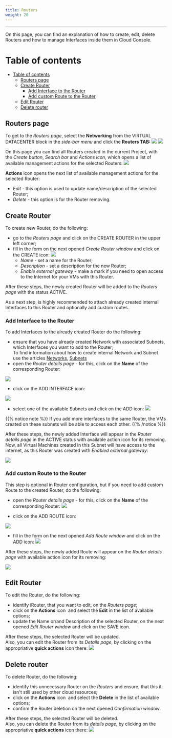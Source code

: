 ```yaml
---
title: Routers
weight: 20
---
```

___
On this page, you can find an explanation of how to create, edit, delete Routers and how to manage Interfaces inside them in Cloud Console.

# Table of contents
- [Table of contents](#table-of-contents)
  - [Routers page](#routers-page)
  - [Create Router](#create-router)
    - [Add Interface to the Router](#add-interface-to-the-router)
    - [Add custom Route to the Router](#add-custom-route-to-the-router)
  - [Edit Router](#edit-router)
  - [Delete router](#delete-router)

## Routers page
To get to the *Routers page*, select the **Networking** from the VIRTUAL DATACENTER block in the *side-bar menu* and click the **Routers TAB:**
![](../../../assets/images/networks/net-1.png?width=15pc&classes=border,shadow) 
![](../../../assets/images/routers/1.png?width=20pc&classes=border,shadow) 

On this page you can find all Routers created in the current Project, with the *Create button*, *Search bar* and *Actions icon*, which opens a list of available management actions for the selected Routers:
![](../../../assets/images/routers/2.png?classes=border,shadow) 

**Actions** icon opens the next list of available management actions for the selected Router:
- *Edit* - this option is used to update name/description of the selected Router; 
- *Delete* - this option is for the Router removing.

## Create Router 

To create new Router, do the following:
- go to the *Routers page* and click on the CREATE ROUTER in the upper left corner;  
- fill in the form on the next opened *Create Router window* and click on the CREATE icon:
![](../../../assets/images/routers/3.png?width=35pc&classes=border,shadow)  
  - *Name* - set a name for the Router; 
  - *Description* - set a description for the new Router;
  - *Enable external gateway* - make a mark if you need to open access to the Internet for your VMs with this Router.

After these steps, the newly created Router will be added to the *Routers page* with the status ACTIVE.  

As a next step, is highly recommended to attach already created internal Interfaces to this Router and optionally add custom routes. 

### Add Interface to the Router 

To add Interfaces to the already created Router do the following:
- ensure that you have already created Network with associated Subnets, which Interfaces you want to add to the Router;  
  To find information about how to create internal Network and Subnet use the articles [Networks](https://docs.ventuscloud.eu/products/networking/networks/), [Subnets](https://docs.ventuscloud.eu/products/networking/subnets/)
- open the *Router details page* - for this, click on the **Name** of the corresponding Router:

![](../../../assets/images/routers/4.png?classes=border,shadow)  

- click on the ADD INTERFACE icon:

![](../../../assets/images/routers/5.png?classes=border,shadow) 

- select one of the available Subnets and click on the ADD icon:
![](../../../assets/images/routers/6.png?width=35pc&classes=border,shadow)

{{% notice note %}}
If you add more interfaces to the same Router, the VMs created on these subnets will be able to access each other.
{{% /notice %}}

After these steps, the newly added Interface will appear in the *Router details page* in the ACTIVE status with available action icon for its removing. Now, all Virtual Machines created in this Subnet will have access to the internet, as this Router was created with *Enabled external gateway*:

![](../../../assets/images/routers/7.png?classes=border,shadow) 

### Add custom Route to the Router 

This step is optional in Router configuration, but if you need to add custom Route to the created Router, do the following:
- open the *Router details page* - for this, click on the **Name** of the corresponding Router:
![](../../../assets/images/routers/4.png?classes=border,shadow) 

- click on the ADD ROUTE icon:

![](../../../assets/images/routers/10.png?classes=border,shadow) 

- fill in the form on the next opened *Add Route window* and click on the ADD icon:
![](../../../assets/images/routers/11.png?width=35pc&classes=border,shadow)  

After these steps, the newly added Route will appear on the *Router details page* with available action icon for its removing:

![](../../../assets/images/routers/12.png?classes=border,shadow) 

## Edit Router

To edit the Router, do the following:
- identify iRouter, that you want to edit, on the *Routers page*;
- click on the **Actions** icon  and select the **Edit** in the list of available options;
- update the Name or/and Description of the selected Router, on the next opened *Edit Router window* and click on the SAVE icon.

After these steps, the selected Router will be updated.  
Also, you can edit the Router from its *Details page*, by clicking on the appropriative **quick actions** icon there:
![](../../../assets/images/routers/8.png?width=30pc&classes=border,shadow)  

## Delete router

To delete Router, do the following:
- identify this unnecessary Router on the *Routers* and ensure, that this it isn't still used by other cloud resources;
- click on the **Actions** icon  and select the **Delete** in the list of available options;
- confirm the Router deletion on the next opened *Confirmation window*.

After these steps, the selected Router will be deleted.  
Also, you can delete the Router from its *details page*, by clicking on the appropriative **quick actions** icon there:
![](../../../assets/images/routers/9.png?width=30pc&classes=border,shadow)  

